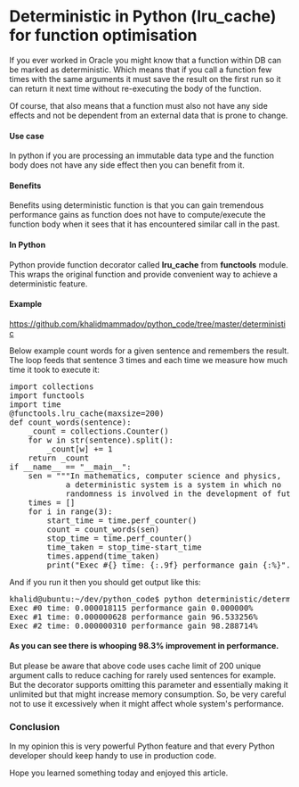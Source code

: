 # Deterministic in Python (lru_cache) for function optimisation
<!-- wp:paragraph -->
<p>If you ever worked in Oracle you might know that a function within DB can be marked as deterministic. Which means that if you call a function few times with the same arguments it must save the result on the first run so it can return it next time without re-executing the body of the function. </p>
<!-- /wp:paragraph -->

<!-- wp:paragraph -->
<p>Of course, that also means that a function must also not have any side effects and not be dependent from an external data that is prone to change.</p>
<!-- /wp:paragraph -->

<!-- wp:heading {"level":4} -->
<h4>Use case</h4>
<!-- /wp:heading -->

<!-- wp:paragraph -->
<p>In python if you are processing an immutable data type and the function body does not have any side effect then you can benefit from it.</p>
<!-- /wp:paragraph -->

<!-- wp:heading {"level":4} -->
<h4>Benefits</h4>
<!-- /wp:heading -->

<!-- wp:paragraph -->
<p>Benefits using deterministic function is that you can gain tremendous performance gains as function does not have to compute/execute the function body when it sees that it has encountered similar call in the past.</p>
<!-- /wp:paragraph -->

<!-- wp:heading {"level":4} -->
<h4>In Python</h4>
<!-- /wp:heading -->

<!-- wp:paragraph -->
<p>Python provide function decorator called <strong>lru_cache</strong> from <strong>functools</strong> module. This wraps the original function and provide convenient way to achieve a deterministic feature.</p>
<!-- /wp:paragraph -->

<!-- wp:heading {"level":4} -->
<h4>Example</h4>
<!-- /wp:heading -->

<!-- wp:paragraph -->
<p><a href="https://github.com/khalidmammadov/python_code/tree/master/deterministic">https://github.com/khalidmammadov/python_code/tree/master/deterministic</a></p>
<!-- /wp:paragraph -->

<!-- wp:paragraph -->
<p>Below example count words for a given sentence and remembers the result. The loop feeds that sentence 3 times and each time we measure how much time it took to execute it:</p>
<!-- /wp:paragraph -->

<!-- wp:syntaxhighlighter/code -->
<pre class="wp-block-syntaxhighlighter-code">import collections
import functools
import time
@functools.lru_cache(maxsize=200)
def count_words(sentence):
    _count = collections.Counter()
    for w in str(sentence).split():
        _count[w] += 1
    return _count
if __name__ == "__main__":
    sen = """In mathematics, computer science and physics, 
            a deterministic system is a system in which no 
            randomness is involved in the development of future states of the system"""
    times = []
    for i in range(3):
        start_time = time.perf_counter()
        count = count_words(sen)
        stop_time = time.perf_counter()
        time_taken = stop_time-start_time
        times.append(time_taken)
        print("Exec #{} time: {:.9f} performance gain {:%}".format(i, time_taken, 1-times[i]/times[0]))
</pre>
<!-- /wp:syntaxhighlighter/code -->

<!-- wp:paragraph -->
<p>And if you run it then you should get output like this:</p>
<!-- /wp:paragraph -->

<!-- wp:syntaxhighlighter/code -->
<pre class="wp-block-syntaxhighlighter-code">khalid@ubuntu:~/dev/python_code$ python deterministic/determtic.py 
Exec #0 time: 0.000018115 performance gain 0.000000%
Exec #1 time: 0.000000628 performance gain 96.533256%
Exec #2 time: 0.000000310 performance gain 98.288714%
</pre>
<!-- /wp:syntaxhighlighter/code -->

<!-- wp:heading {"level":4} -->
<h4>As you can see there is whooping <strong>98.3%</strong> improvement in performance.</h4>
<!-- /wp:heading -->

<!-- wp:paragraph -->
<p>But please be aware that above code uses cache limit of 200 unique argument calls to reduce caching for rarely used sentences for example. But the decorator supports omitting this parameter and essentially making it unlimited but that might increase memory consumption. So, be very careful not to use it excessively when it might affect whole system's performance. </p>
<!-- /wp:paragraph -->

<!-- wp:heading {"level":3} -->
<h3>Conclusion</h3>
<!-- /wp:heading -->

<!-- wp:paragraph -->
<p>In my opinion this is very powerful Python feature and that every Python developer should keep handy to use in production code.</p>
<!-- /wp:paragraph -->

<!-- wp:paragraph -->
<p>Hope you learned something today and enjoyed this article.  </p>
<!-- /wp:paragraph -->